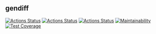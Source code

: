 ## gendiff
[![Actions Status](https://github.com/i1yas/frontend-project-lvl2/workflows/hexlet-check/badge.svg)](https://github.com/i1yas/frontend-project-lvl2/actions)
[![Actions Status](https://github.com/i1yas/frontend-project-lvl2/workflows/tests/badge.svg)](https://github.com/i1yas/frontend-project-lvl2/actions)
[![Actions Status](https://github.com/i1yas/frontend-project-lvl2/workflows/style-check/badge.svg)](https://github.com/i1yas/frontend-project-lvl2/actions)
[![Maintainability](https://api.codeclimate.com/v1/badges/7c94182eaa5b873e1d44/maintainability)](https://codeclimate.com/github/i1yas/frontend-project-lvl2/maintainability)
[![Test Coverage](https://api.codeclimate.com/v1/badges/7c94182eaa5b873e1d44/test_coverage)](https://codeclimate.com/github/i1yas/frontend-project-lvl2/test_coverage)